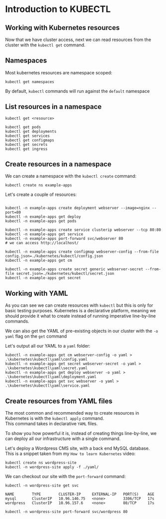# Introduction to KUBECTL

## Working with Kubernetes resources

Now that we have cluster access, next we can read resources from the cluster
with the `kubectl get` command.

## Namespaces 

Most kubernetes resources are namespace scoped:

```
kubectl get namespaces
```

By default, `kubectl` commands will run against the `default` namespace

## List resources in a namespace

```
kubectl get <resource>

kubectl get pods
kubectl get deployments
kubectl get services
kubectl get configmaps
kubectl get secrets
kubectl get ingress
```

## Create resources in a namespace

We can create a namespace with the `kubectl create` command:

```
kubectl create ns example-apps
```

Let's create a couple of resources:

```

kubectl -n example-apps create deployment webserver --image=nginx --port=80
kubectl -n example-apps get deploy
kubectl -n example-apps get pods

kubectl -n example-apps create service clusterip webserver --tcp 80:80
kubectl -n example-apps get service
kubectl -n example-apps port-forward svc/webserver 80
# we can access http://localhost/

kubectl -n example-apps create configmap webserver-config --from-file config.json=./kubernetes/kubectl/config.json
kubectl -n example-apps get cm

kubectl -n example-apps create secret generic webserver-secret --from-file secret.json=./kubernetes/kubectl/secret.json
kubectl -n example-apps get secret

```

## Working with YAML

As you can see we can create resources with `kubectl` but this is only for basic testing purposes.
Kubernetes is a declarative platform, meaning we should provide it what to create instead
of running imperative line-by-line commands. </br>

We can also get the YAML of pre-existing objects in our cluster with the `-o yaml` flag on the `get` command </br>

Let's output all our YAML to a `yaml` folder:

```
kubectl -n example-apps get cm webserver-config -o yaml > .\kubernetes\kubectl\yaml\config.yaml
kubectl -n example-apps get secret webserver-secret -o yaml > .\kubernetes\kubectl\yaml\secret.yaml
kubectl -n example-apps get deploy webserver -o yaml > .\kubernetes\kubectl\yaml\deployment.yaml
kubectl -n example-apps get svc webserver -o yaml > .\kubernetes\kubectl\yaml\service.yaml   
```

## Create resources from YAML files

The most common and recommended way to create resources in Kubernetes is with the `kubectl apply` command. </br>
This command takes in declarative `YAML` files.

To show you how powerful it is, instead of creating things line-by-line, we can deploy all our infrastructure
with a single command. </br>

Let's deploy a Wordpress CMS site, with a back end MySQL database. </br>
This is a snippet taken from my `How to learn Kubernetes` video:

```
kubectl create ns wordpress-site
kubectl -n wordpress-site apply -f ./yaml/
```

We can checkout our site with the `port-forward` command:

```
kubectl -n wordpress-site get svc

NAME        TYPE        CLUSTER-IP     EXTERNAL-IP   PORT(S)    AGE
mysql       ClusterIP   10.96.146.75   <none>        3306/TCP   17s
wordpress   ClusterIP   10.96.157.6    <none>        80/TCP     17s

kubectl -n wordpress-site port-forward svc/wordpress 80
```
